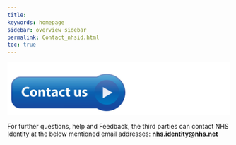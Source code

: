 ```yaml
---
title: 
keywords: homepage
sidebar: overview_sidebar
permalink: Contact_nhsid.html
toc: true
---
```

![Contact NHS Identity Team](images/Contact_us.png)

For further questions, help and Feedback, the third parties can contact NHS Identity at the below mentioned email addresses:
<span style="color:blue">**nhs.identity@nhs.net**</span> 
